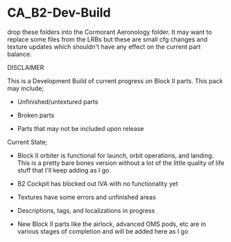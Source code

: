 # CA_B2-Dev-Build

drop these folders into the Cormorant Aeronology folder. It may want to replace some files from the LRBs but these are small cfg changes and texture updates which shouldn't have any effect on the current part balance.


DISCLAIMER


This is a Development Build of current progress on Block II parts.
This pack may include;

- Unfinished/untextured parts

- Broken parts

- Parts that may not be included upon release


Current State;

- Block II orbiter is functional for launch, orbit operations, and landing. This is a pretty bare bones version without a lot of the little quality of life stuff that I'll keep adding as I go.

- B2 Cockpit has blocked out IVA with no functionality yet

- Textures have some errors and unfinished areas

- Descriptions, tags, and localizations in progress

- New Block II parts like the airlock, advanced OMS pods, etc are in various stages of completion and will be added here as I go

